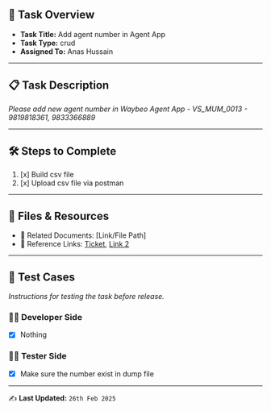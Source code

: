 ## 📌 Task Overview
- **Task Title:** Add agent number in Agent App
- **Task Type:** crud
- **Assigned To:** Anas Hussain

---

## 📋 Task Description
_Please add new agent number in Waybeo Agent App - VS_MUM_0013 - 9819818361, 9833366889_

---

## 🛠 Steps to Complete
1. [x] Build csv file
2. [x] Upload csv file via postman

---

## 📂 Files & Resources
- 📄 Related Documents: [Link/File Path]  
- 🔗 Reference Links: [Ticket](https://waybeo.atlassian.net/browse/EB-11838), [Link 2](#)  

---

## 🧪 Test Cases
_Instructions for testing the task before release._

### 👨‍💻 Developer Side
- [x] Nothing 

### 🧑‍🔬 Tester Side
- [x] Make sure the number exist in dump file

---

✍️ **Last Updated:** `26th Feb 2025`
